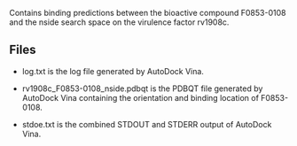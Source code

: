 Contains binding predictions between the bioactive compound F0853-0108 and the nside search space on the virulence factor rv1908c.

## Files

- log.txt is the log file generated by AutoDock Vina.

- rv1908c_F0853-0108_nside.pdbqt is the PDBQT file generated by AutoDock Vina containing the orientation and binding location of F0853-0108.

- stdoe.txt is the combined STDOUT and STDERR output of AutoDock Vina.

